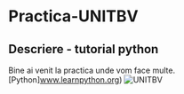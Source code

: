 # Practica-UNITBV
## Descriere - tutorial python
Bine ai venit la practica unde vom face multe.
[Python]www.learnpython.org)
![UNITBV](https://upload.wikimedia.org/wikipedia/commons/e/e2/Sigla_UNITBV1.png)